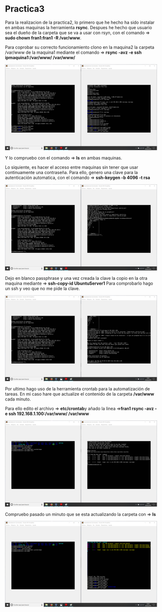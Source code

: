 # Practica3

Para la realizacion de la practica2, lo primero que he hecho ha sido instalar en ambas maquinas la herramienta **rsync**. Despues he hecho que usuario sea el dueño de la carpeta que se va a usar con rsyn, con el comando => **sudo chown fran1:fran1 -R /var/www**.

Para coprobar su correcto funcionamiento clono en la maquina2 la carpeta /var/www de la maquina1 mediante el comando => **rsync -avz -e ssh ipmaquina1:/var/www/ /var/www/**

![img](https://github.com/FranJPerez/SWAP/blob/master/imagenes/rsync.png)

Y lo compruebo con el comando => **ls** en ambas maquinas.

Lo siquiente, es hacer el acceso entre maquinas sin tener que usar continuamente una contraseña. Para ello, genero una clave para la autenticación automatica, con el comando => **ssh-keygen -b 4096 -t rsa**

![img](https://github.com/FranJPerez/SWAP/blob/master/imagenes/generarKey.png)

Dejo en blanco passphrase y una vez creada la clave la copio en la otra maquina mediante => **ssh-copy-id UbuntuServer1** Para comprobarlo hago un ssh y veo que no me pide la clave.

![img](https://github.com/FranJPerez/SWAP/blob/master/imagenes/sshSinKey.png)

Por ultimo hago uso de la herramienta crontab para la automatización de tareas. En mi caso hare que actualize el contenido de la carpeta **/var/www** cada minuto.

Para ello edito el archivo => **etc/crontab**y añado la linea =>**fran1 rsync -avz -e ssh 192.168.1.100:/var/www/ /var/www**

![img](https://github.com/FranJPerez/SWAP/blob/master/imagenes/crontModif.png)

Compruebo pasado un minuto que se esta actualizando la carpeta con => **ls**

![img](https://github.com/FranJPerez/SWAP/blob/master/imagenes/copiaCron.png)
